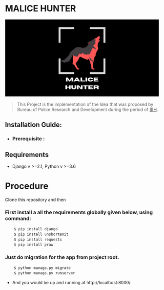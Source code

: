 # MALICE HUNTER

![malice_hunter](https://raw.githubusercontent.com/visionarysec/RK305_BRAHMASTRA/master/Malice_Hunter.png?token=AK2HFTHILVJL3VFYH7CHYWK7FYMMY)

> This Project is the implementation of the Idea that was proposed by Bureau of Police Research and Development during the period of [SIH](https://sih.gov.in).

## Installation Guide:

- ### Prerequisite :

## Requirements
  - Django v >=2.1, Python v >=3.6

# Procedure
Clone this repository and then

### First install a all the requirements globally given below, using command:

```sh 
    $ pip install django 
    $ pip install unshortenit 
    $ pip install requests
    $ pip install praw
```


### Just do migration for the app from project root.

```sh    
    $ python manage.py migrate
    $ python manage.py runserver
```

- And you would be up and running at  http://localhost:8000/
